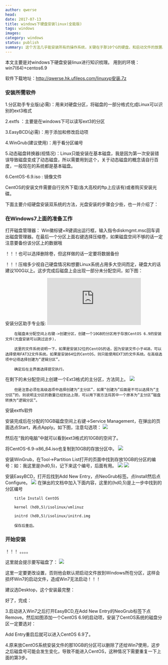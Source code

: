 ```yaml
---
author: qwerse
head: 
date: 2017-07-13
title: windows下硬盘安装linux(全能版)
tags: windows
images: 
category: windows
status: publish
summary: 这个方法几乎能安装所有的操作系统，关键在于那10个G的硬盘，和启动文件的放置。
---
```










本文主要是对windows下硬盘安装linux进行知识梳理。
用到的环境：win7(64)+centos6.9


		

软件下载地址：http://qwerse.hk.ufileos.com/linuxyp安装.7z
### 安装所需软件

1.分区助手专业版(必需)：用来对硬盘分区，将磁盘的一部分格式化成Linux可以识别的ext3格式

2.extfs ：主要是在windows下可以读写ext3的分区

3.EasyBCD(必需)：用于添加和修改启动项

4.WinGrub(建议使用)：用于看分区编号

5.动态磁盘转换器(视情况)：Linux只能安装在基本磁盘，我是因为第一次安装错误导致磁盘变成了动态磁盘，所以需要用到这个，关于动态磁盘的概念请自行百度，一般现在的系统都是基本磁盘。

6.CentOS-6.9.iso : 镜像文件






CentOS的安装文件需要自行另外下载(各大高校的ftp上应该有)或者购买安装光碟。

下面主要介绍硬盘安装双系统的方法，光盘安装的步骤会少些，也一并介绍了：

### 在Windows7上面的准备工作

打开磁盘管理器：
Win徽标键+R键调出运行框，输入指令diskmgmt.msc回车调出磁盘管理器。在最后一个分区上面右键选择压缩卷，如果磁盘空间不够的话一定注意要备份该分区上的数据哦


！！！也可以选择删除卷，但这样做的话一定要将数据备份

！！！压缩多少视自己硬盘情况和想要Linux系统占用多大空间而定，硬盘大的话建议100G以上。这步完成后磁盘上会出现一部分未分配空间，如下图：

安装分区助手专业版:
![](http://photo.blog.sina.com.cn/showpic.html#blogid=86e874d30101e3d8&url=http://album.sina.com.cn/pic/002taUQrzy6IcO7hONC74)

		在磁盘未分配空间上右键->创建分区，创建一个10GB的分区用于存放CentOS 6.9的安装文件(光盘安装可以跳过这步)，

		这里的文件系统说明一下，如果是安装32位的CentOS的话，因为安装文件小于4GB，可以选择使用FAT32文件系统。如果是安装64位的CentOS，则只能使用EXT3的文件系统。在高级选项中记得选择创建为“逻辑分区”。

		确定后在主界面选择提交执行。

在剩下的未分配空间上创建一个Ext3格式的主分区，方法同上。
![](http://s4.sinaimg.cn/mw690/002taUQrzy6IcP7rDnd73&690)

		但是注意必须在高级选项中选择创建为“主分区”，如果“创建为”后面是不可以选择为“主分区”的，则说明主分区的数量已经到达上限，可以用下面方法将其中一个原本为“主分区”磁盘转换为“逻辑分区”。



安装extfs软件


安装完成后在分配的10GB磁盘空间上右键->Service Management，在弹出的页面选点Start，再点Apply。如下图，注意勾选项：
![](http://s12.sinaimg.cn/mw690/002taUQrzy6IcRGX6C77b&690)

然后在“我的电脑”中就可以看到ext3格式的10GB的空间了。

将CentOS-6.9-x86_64.iso也复制到10GB的存放分区中。
![](http://s14.sinaimg.cn/mw690/002taUQrzy6IcSimAsB2d&690)


安装WinGrub，在Tool->Partition List打开的页面中找到存放10GB的分区的编号：如：我这里是(hd0,5)，记下来这个编号，后面有用。
![](http://s16.sinaimg.cn/mw690/002taUQrzy6IcSOUhX12f&690)
![](http://s4.sinaimg.cn/mw690/002taUQrzy6IcSTcAsrc3&690)

安装EasyBCD，打开后找到Add New Entry，点NeoGrub标签。点Install然后点Configure。
![](http://s6.sinaimg.cn/mw690/002taUQrzy6IcThA5c915&690)
		在弹出的文档中加入下面内容，这里的(hd0,5)是上一步中找到的分区编号

		
		title Install CentOS

		kernel (hd0,5)/isolinux/vmlinuz

		initrd (hd0,5)/isolinux/initrd.img

		保存后重启。

### 开始安装


！！！
。。。。





这里就会提示要写磁盘了：
![](http://s6.sinaimg.cn/mw690/002taUQrzy6Id01Enrf05&690)

这里一定要更改设置，否则他会默认把启动文件放到Windows所在分区，这样会损坏Win7的启动文件，造成Win7无法启动！！！


建议选Desktop，这个安装最完整：


好了，完成：


3.启动进入Win7之后打开EasyBCD,在Add New Entry的NeoGrub标签下点Remove。然后如图添加一个CentOS 6.9的启动项，安装了CentOS系统的磁盘分区一定要选对：

Add Entry重启后就可以进入CentOS 6.9了。

4.原来放CentOS系统安装文件的那10GB的分区可以删除了还给Win7使用，这步之后磁盘号可能会发生变化，导致不能进入CentOS，这种情况下需要重复一下上面的第3步。

